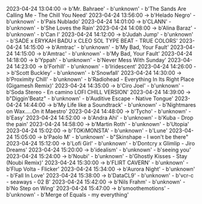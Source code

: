 2023-04-24 13:04:00 -> b'Mr. Bahraee' - b'unknown' - b'The Sands Are Calling Me - The Chill You Need'
2023-04-24 13:56:00 -> b'Helado Negro' - b'unknown' - b'Pais Nublado'
2023-04-24 14:01:00 -> b'CLANN' - b'unknown' - b'She Loves the Rain'
2023-04-24 14:08:00 -> b'Alina Baraz' - b'unknown' - b'Can I'
2023-04-24 14:12:00 -> b'Judah Jump' - b'unknown' - b'SADE x ERYKAH BADU x CLEO SOL TYPE BEAT - TRUE COLORS'
2023-04-24 14:15:00 -> b'Amtrac' - b'unknown' - b'My Bad, Your Fault'
2023-04-24 14:15:00 -> b'Amtrac' - b'unknown' - b'My Bad, Your Fault'
2023-04-24 14:18:00 -> b'Yppah' - b'unknown' - b'Never Mess With Sunday'
2023-04-24 14:23:00 -> b'Forhill' - b'unknown' - b'Iridescent'
2023-04-24 14:26:00 -> b'Scott Buckley' - b'unknown' - b'Snowfall'
2023-04-24 14:30:00 -> b'Proximity Chill' - b'unknown' - b'Radiohead - Everything In Its Right Place (Gigamesh Remix)'
2023-04-24 14:35:00 -> b'Ciro Joel' - b'unknown' - b'Soda Stereo - En camino LOFI CHILL VERSION'
2023-04-24 14:39:00 -> b"Diggin'Beatz" - b'unknown' - b'Auditive Escape - Native Tongue'
2023-04-24 14:44:00 -> b'My Life like a Soundtrack' - b'unknown' - b'Nightmares on Wax.....On it Maestro'
2023-04-24 14:48:00 -> b'Tycho' - b'unknown' - b'Easy'
2023-04-24 14:52:00 -> b'Andra Ahi' - b'unknown' - b'Kuba - Drop the pain'
2023-04-24 14:58:00 -> b'Martin Roth' - b'unknown' - b'Utopia'
2023-04-24 15:02:00 -> b'TOKiMONSTA' - b'unknown' - b'Lune'
2023-04-24 15:05:00 -> b'Paolo M' - b'unknown' - b"Skinshape - I won't be there"
2023-04-24 15:12:00 -> b'Lofi Girl' - b'unknown' - b'Dontcry x Glimlip - Jiro Dreams'
2023-04-24 15:20:00 -> b'idealism' - b'unknown' - b'seeing you'
2023-04-24 15:24:00 -> b'Noubi' - b'unknown' - b'Ghostly Kisses - Stay (Noubi Remix)'
2023-04-24 15:30:00 -> b'FLIRT CAVERN' - b'unknown' - b'Flup Volta - Flicker'
2023-04-24 15:34:00 -> b'Aurora Night' - b'unknown' - b'Fall In Love'
2023-04-24 15:38:00 -> b'DataCL9' - b'unknown' - b'vcr-c - seaways - 02 B'
2023-04-24 15:42:00 -> b'Nils Frahm' - b'unknown' - b'No Step on Wing'
2023-04-24 15:47:00 -> b'smoothemotions' - b'unknown' - b'Merge of Equals - my everything'

